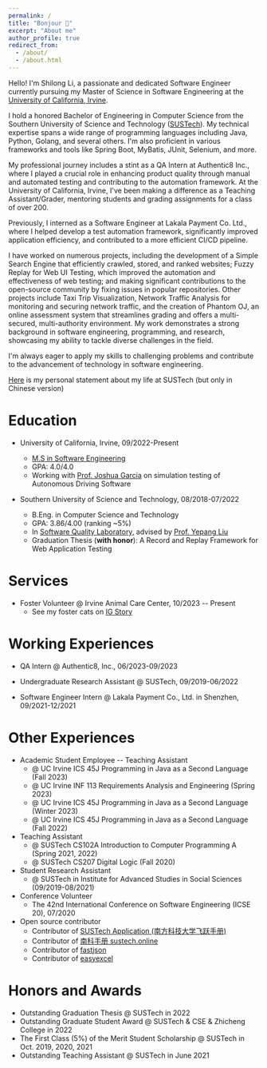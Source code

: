 ```yaml
---
permalink: /
title: "Bonjour 👋"
excerpt: "About me"
author_profile: true
redirect_from:
  - /about/
  - /about.html
---
```


<!-- UPDATE: I am constructing a new personal page, and you can see a temporary version [here](https://shilonl.github.io). -->

Hello! I'm Shilong Li, a passionate and dedicated Software Engineer currently pursuing my Master of Science in Software Engineering at the [University of California, Irvine](https://uci.edu/).

I hold a honored Bachelor of Engineering in Computer Science from the Southern University of Science and Technology ([SUSTech](https://www.sustech.edu.cn)). My technical expertise spans a wide range of programming languages including Java, Python, Golang, and several others. I'm also proficient in various frameworks and tools like Spring Boot, MyBatis, JUnit, Selenium, and more.

My professional journey includes a stint as a QA Intern at Authentic8 Inc., where I played a crucial role in enhancing product quality through manual and automated testing and contributing to the automation framework. At the University of California, Irvine, I've been making a difference as a Teaching Assistant/Grader, mentoring students and grading assignments for a class of over 200.

Previously, I interned as a Software Engineer at Lakala Payment Co. Ltd., where I helped develop a test automation framework, significantly improved application efficiency, and contributed to a more efficient CI/CD pipeline.

I have worked on numerous projects, including the development of a Simple Search Engine that efficiently crawled, stored, and ranked websites; Fuzzy Replay for Web UI Testing, which improved the automation and effectiveness of web testing; and making significant contributions to the open-source community by fixing issues in popular repositories. Other projects include Taxi Trip Visualization, Network Traffic Analysis for monitoring and securing network traffic, and the creation of Phantom OJ, an online assessment system that streamlines grading and offers a multi-secured, multi-authority environment. My work demonstrates a strong background in software engineering, programming, and research, showcasing my ability to tackle diverse challenges in the field.

I'm always eager to apply my skills to challenging problems and contribute to the advancement of technology in software engineering.

 [Here](https://mp.weixin.qq.com/s/Lqbi2fH1h-9IjZinAtjncg) is my personal statement about my life at SUSTech (but only in Chinese version)

# Education

- University of California, Irvine, 09/2022-Present
  - [M.S in Software Engineering](https://www.informatics.uci.edu/grad/ms-software-engineering/)
  - GPA: 4.0/4.0
  - Working with [Prof. Joshua Garcia](https://jgarcia.ics.uci.edu/) on simulation testing of Autonomous Driving Software

- Southern University of Science and Technology, 08/2018-07/2022
  - B.Eng. in Computer Science and Technology
  - GPA: 3.86/4.00 (ranking ~5%)
  - In [Software Quality Laboratory](https://sqlab-sustech.github.io), advised by [Prof. Yepang Liu](https://yepangliu.github.io)
  - Graduation Thesis (**with honor**): A Record and Replay Framework for Web Application Testing

# Services

- Foster Volunteer @ Irvine Animal Care Center, 10/2023 -- Present
  - See my foster cats on [IG Story](https://instagram.com/_shilongli)

# Working Experiences

- QA Intern @ Authentic8, Inc., 06/2023-09/2023

- Undergraduate Research Assistant @ SUSTech, 09/2019-06/2022

- Software Engineer Intern @ Lakala Payment Co., Ltd. in Shenzhen, 09/2021-12/2021

# Other Experiences

- Academic Student Employee -- Teaching Assistant
  - @ UC Irvine ICS 45J Programming in Java as a Second Language (Fall 2023)
  - @ UC Irvine INF 113 Requirements Analysis and Engineering (Spring 2023)
  - @ UC Irvine ICS 45J Programming in Java as a Second Language (Winter 2023)
  - @ UC Irvine ICS 45J Programming in Java as a Second Language (Fall 2022)
- Teaching Assistant
  - @ SUSTech CS102A Introduction to Computer Programming A (Spring 2021, 2022)
  - @ SUSTech CS207 Digital Logic (Fall 2020)
- Student Research Assistant
  - @ SUSTech in Institute for Advanced Studies in Social Sciences (09/2019-08/2021)
- Conference Volunteer
  - The 42nd International Conference on Software Engineering (ICSE 20), 07/2020
- Open source contributor
  - Contributor of [SUSTech Application (南方科技大学飞跃手册)](https://sustech-application.com)
  - Contributor of [南科手册 sustech.online](https://sustech.online)
  - Contributor of [fastjson](https://github.com/alibaba/fastjson)
  - Contributor of [easyexcel](https://github.com/alibaba/easyexcel)

# Honors and Awards

- Outstanding Graduation Thesis @ SUSTech in 2022
- Outstanding Graduate Student Award @ SUSTech & CSE & Zhicheng College in 2022
- The First Class (5%) of the Merit Student Scholarship @ SUSTech in Oct. 2019, 2020, 2021
- Outstanding Teaching Assistant @ SUSTech in June 2021

